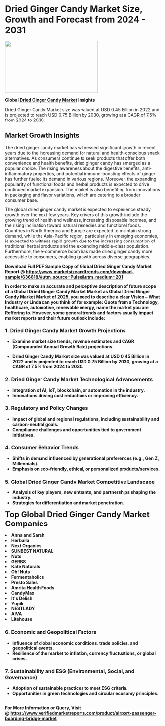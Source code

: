<H1>Dried Ginger Candy Market Size, Growth and Forecast from 2024 - 2031</H1><img class="aligncenter size-medium wp-image-584254" src="https://thirdeyenews.in/wp-content/uploads/2024/09/Global-Market-Research-300x168.jpeg" alt="" width="300" height="168" /><p><strong>Global&nbsp;<a href="https://www.marketsizeandtrends.com/download-sample/636618/&amp;utm_source=Pulse&amp;utm_medium=201">Dried Ginger Candy Market</a> Insights</strong></p><p>Dried Ginger Candy Market size was valued at USD 0.45 Billion in 2022 and is projected to reach USD 0.75 Billion by 2030, growing at a CAGR of 7.5% from 2024 to 2030.</p><p><h2>Market Growth Insights</h2> <p>The dried ginger candy market has witnessed significant growth in recent years due to the increasing demand for natural and health-conscious snack alternatives. As consumers continue to seek products that offer both convenience and health benefits, dried ginger candy has emerged as a popular choice. The rising awareness about the digestive benefits, anti-inflammatory properties, and potential immune-boosting effects of ginger has further fueled its demand in various regions. Moreover, the expanding popularity of functional foods and herbal products is expected to drive continued market expansion. The market is also benefiting from innovations in packaging and flavor variations, which are catering to a broader consumer base.</p> <p><strong></strong></p> <p>The global dried ginger candy market is expected to experience steady growth over the next few years. Key drivers of this growth include the growing trend of health and wellness, increasing disposable incomes, and the rising inclination toward natural remedies and functional foods. Countries in North America and Europe are expected to maintain strong demand, while the Asia-Pacific region, particularly in emerging economies, is expected to witness rapid growth due to the increasing consumption of traditional herbal products and the expanding middle-class population. Furthermore, the e-commerce boom has made dried ginger candy more accessible to consumers, enabling growth across diverse geographies.</p> <p><strong></p><p><span class=""><strong>Download Full PDF Sample Copy of Global Dried Ginger Candy Market Report</strong> @ <a href="https://www.marketsizeandtrends.com/download-sample/636618/&amp;utm_source=Pulse&amp;utm_medium=201" target="_blank">https://www.marketsizeandtrends.com/download-sample/636618/&amp;utm_source=Pulse&amp;utm_medium=201</a></span></p><p>In order to make an accurate and perceptive description of future scope of a Global&nbsp;Dried Ginger Candy Market Market as Global&nbsp;Dried Ginger Candy Market Market of 2025, you need to describe a clear Vision &ndash; What Industry or Linda can you think of for example: Quote from a Technology, healthcare, automotive, renewable energy, name the market you are Reffering to. However, some general trends and factors usually impact market reports and their future outlook include:</p><h3>1.&nbsp;<strong>Dried Ginger Candy Market Growth Projections</strong></h3><ul><li>Examine market size trends, revenue estimates and CAGR (Compounded Annual Growth Rate) projections.</li><li><p>Dried Ginger Candy Market size was valued at USD 0.45 Billion in 2022 and is projected to reach USD 0.75 Billion by 2030, growing at a CAGR of 7.5% from 2024 to 2030.</p></li></ul><h3>2.&nbsp;<strong>Dried Ginger Candy Market Technological Advancements</strong></h3><ul><li>Integration of AI, IoT, blockchain, or automation in the industry.</li><li>Innovations driving cost reductions or improving efficiency.</li></ul><h3>3.&nbsp;<strong>Regulatory and Policy Changes</strong></h3><ul><li>Impact of global and regional regulations, including sustainability and carbon-neutral goals.</li><li>Compliance challenges and opportunities tied to government initiatives.</li></ul><h3>4.&nbsp;<strong>Consumer Behavior Trends</strong></h3><ul><li>Shifts in demand influenced by generational preferences (e.g., Gen Z, Millennials).</li><li>Emphasis on eco-friendly, ethical, or personalized products/services.</li></ul><h3>5.&nbsp;<strong>Global Dried Ginger Candy Market Competitive Landscape</strong></h3><ul><li>Analysis of key players, new entrants, and partnerships shaping the industry.</li><li>Strategies for differentiation and market penetration.</li></ul><p data-pm-slice="1 1 []"><span style="color: inherit; font-family: inherit; font-size: 25px;">Top Global Dried Ginger Candy Market Companies</span></p><div class="" data-test-id=""><p><li>Anna and Sarah</li><li> Herbaila</li><li> Next Organics</li><li> SUNBEST NATURAL</li><li> Nuts</li><li> GERBS</li><li> Kate Naturals</li><li> Oh! Nuts</li><li> Fermentaholics</li><li> Presto Sales</li><li> Amrita Health Foods</li><li> CandyMax</li><li> It's Delish</li><li> Yupik</li><li> NESTLADY</li><li> AIVA</li><li> Litehouse</li></p></div><h3>6.&nbsp;<strong>Economic and Geopolitical Factors</strong></h3><ul><li>Influence of global economic conditions, trade policies, and geopolitical events.</li><li>Resilience of the market to inflation, currency fluctuations, or global crises.</li></ul><h3>7.&nbsp;<strong>Sustainability and ESG (Environmental, Social, and Governance)</strong></h3><ul><li>Adoption of sustainable practices to meet ESG criteria.</li><li>Opportunities in green technologies and circular economy principles.</li></ul><h2><strong style="font-size: 14px;">For More Information or Query, Visit @&nbsp;</strong><a style="background-color: #ffffff; font-size: 14px;" href="https://www.marketsizeandtrends.com/report/dried-ginger-candy-market/" target="_blank">https://www.verifiedmarketreports.com/product/airport-passenger-boarding-bridge-market</a></h2>
